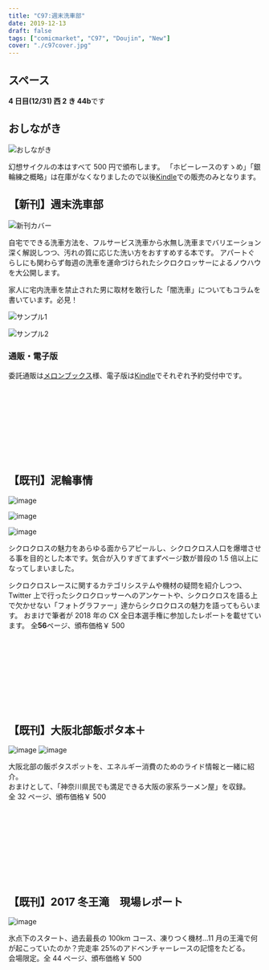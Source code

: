 ```yaml
---
title: "C97:週末洗車部"
date: 2019-12-13
draft: false
tags: ["comicmarket", "C97", "Doujin", "New"]
cover: "./c97cover.jpg"
---
```


## スペース

**4 日目(12/31) 西 2 き 44b**です

## おしながき

![おしながき](./list.jpg)

幻想サイクルの本はすべて 500 円で頒布します。
「ホビーレースのすゝめ」「銀輪練之概略」は在庫がなくなりましたので以後[Kindle](https://amzn.to/2Ls8KPj)での販売のみとなります。

## 【新刊】週末洗車部

![新刊カバー](./c97cover.jpg)

自宅でできる洗車方法を、フルサービス洗車から水無し洗車までバリエーション深く解説しつつ、汚れの質に応じた洗い方をおすすめする本です。
アパートぐらしにも関わらず毎週の洗車を運命づけられたシクロクロッサーによるノウハウを大公開します。

家人に宅内洗車を禁止された男に取材を敢行した「闇洗車」についてもコラムを書いています。必見！

![サンプル1](./c97sample1.jpg)

![サンプル2](./c97sample2.jpg)

### 通販・電子版

委託通販は[メロンブックス](https://www.melonbooks.co.jp/detail/detail.php?product_id=595340)様、電子版は[Kindle](https://amzn.to/34jEM5w)でそれぞれ予約受付中です。

<div class="iframely-embed"><div class="iframely-responsive" style="height: 140px; padding-bottom: 0;"><a href="https://amzn.to/38qJYqq" data-iframely-url="//cdn.iframe.ly/JSNdCGn?iframe=card-small"></a></div></div>

## 【既刊】泥輪事情

![image](./c95sample1.jpg)

![image](./c95sample2.PNG)

![image](./c95sample3.PNG)

シクロクロスの魅力をあらゆる面からアピールし、シクロクロス人口を爆増させる事を目的とした本です。気合が入りすぎてまずページ数が普段の 1.5 倍以上になってしまいました。

シクロクロスレースに関するカテゴリシステムや機材の疑問を紹介しつつ、Twitter 上で行ったシクロクロッサーへのアンケートや、シクロクロスを語る上で欠かせない「フォトグラファー」達からシクロクロスの魅力を語ってもらいます。
おまけで筆者が 2018 年の CX 全日本選手権に参加したレポートを載せています。
全**56**ページ、頒布価格￥ 500

<div class="iframely-embed"><div class="iframely-responsive" style="height: 140px; padding-bottom: 0;"><a href="https://amzn.to/3apCvtP" data-iframely-url="//cdn.iframe.ly/WiqGUWO?iframe=card-small"></a></div></div>

## 【既刊】大阪北部飯ポタ本＋

![image](./c93_sample01.jpg)
![image](./c93_sample02.jpg)

大阪北部の飯ポタスポットを、エネルギー消費のためのライド情報と一緒に紹介。\
おまけとして、「神奈川県民でも満足できる大阪の家系ラーメン屋」を収録。\
全 32 ページ、頒布価格￥ 500

<div class="iframely-embed"><div class="iframely-responsive" style="height: 140px; padding-bottom: 0;"><a href="https://amzn.to/30Elg3j" data-iframely-url="//cdn.iframe.ly/i2ZWPew?iframe=card-small"></a></div></div>

## 【既刊】2017 冬王滝　現場レポート

![image](./c93_sample03.jpg)

氷点下のスタート、過去最長の 100km コース、凍りつく機材…11 月の王滝で何が起こっていたのか？完走率 25%のアドベンチャーレースの記憶をたどる。\
会場限定。全 44 ページ、頒布価格￥ 500

<div class="iframely-embed"><div class="iframely-responsive" style="height: 140px; padding-bottom: 0;"><a href="https://amzn.to/3asRh2P" data-iframely-url="//cdn.iframe.ly/QWmk5sl?iframe=card-small"></a></div></div>
